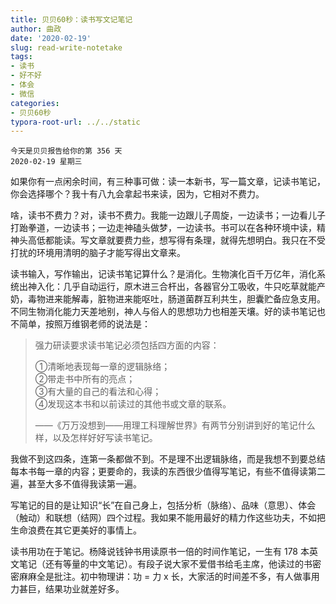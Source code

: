 ```yaml
---
title: 贝贝60秒：读书写文记笔记
author: 曲政
date: '2020-02-19'
slug: read-write-notetake
tags:
- 读书
- 好不好
- 体会
- 微信
categories:
- 贝贝60秒
typora-root-url: ../../static
---
```

```
今天是贝贝报告给你的第 356 天   
2020-02-19 星期三
```

 如果你有一点闲余时间，有三种事可做：读一本新书，写一篇文章，记读书笔记，你会选择哪个？我十有八九会拿起书来读，因为，它相对不费力。

啥，读书不费力？对，读书不费力。我能一边跟儿子周旋，一边读书；一边看儿子打跆拳道，一边读书；一边走神磕头做梦，一边读书。书可以在各种环境中读，精神头高低都能读。写文章就要费力些，想写得有条理，就得先想明白。我只在不受打扰的环境用清明的脑子才能写得出文章来。

读书输入，写作输出，记读书笔记算什么？是消化。生物演化百千万亿年，消化系统出神入化：几乎自动运行，原木进三合杆出，各器官分工吸收，牛只吃草就能产奶，毒物进来能解毒，脏物进来能呕吐，肠道菌群互利共生，胆囊贮备应急支用。不同生物消化能力天差地别，神人与俗人的思想功力也相差天壤。好的读书笔记也不简单，按照万维钢老师的说法是：

>   强力研读要求读书笔记必须包括四方面的内容：
>
>   ①清晰地表现每一章的逻辑脉络；  
>   ②带走书中所有的亮点；  
>   ③有大量的自己的看法和心得；  
>   ④发现这本书和以前读过的其他书或文章的联系。
>
>   ——《万万没想到——用理工科理解世界》有两节分别讲到好的笔记什么样，以及怎样好好写读书笔记。

我做不到这四条，连第一条都做不到。不是理不出逻辑脉络，而是我想不到要总结每本书每一章的内容；更要命的，我读的东西很少值得写笔记，有些不值得读第二遍，甚至大多不值得我读第一遍。

写笔记的目的是让知识“长”在自己身上，包括分析（脉络）、品味（意思）、体会（触动）和联想（结网）四个过程。我如果不能用最好的精力作这些功夫，不如把生命浪费在其它更美好的事情上。

读书用功在于笔记。杨降说钱钟书用读原书一倍的时间作笔记，一生有 178 本英文笔记（还有等量的中文笔记）。有段子说大家不爱借书给毛主席，他读过的书密密麻麻全是批注。初中物理讲：功 = 力 x 长，大家活的时间差不多，有人做事用力甚巨，结果功业就差好多。